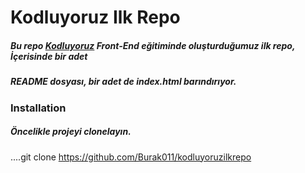 # Kodluyoruz Ilk Repo
##### Bu repo [Kodluyoruz](www.kodluyoruz.org) Front-End eğitiminde oluşturduğumuz ilk repo, İçerisinde bir adet
##### README dosyası, bir adet de index.html barındırıyor.

### Installation
##### Öncelikle projeyi clonelayın.
....git clone https://github.com/Burak011/kodluyoruzilkrepo